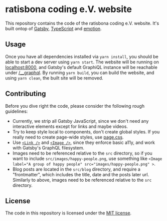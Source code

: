 # ratisbona coding e.V. website

This repository contains the code of the ratisbona coding e.V. website. It's built ontop of [Gatsby](https://gatsbyjs.org), [TypeScript](https://typescriptlang.org) and [emotion](https://emotion.sh/).

## Usage

Once you have all dependencies installed via `yarn install`, you should be able to start a dev server using `yarn start`. The website will be running on [localhost:8000](http://localhost:8000), and Gatsby's default GraphiQL instance will be reachable under [/__graphql](http://localhost:8000/__graphql). By running `yarn build`, you can build the website, and using `yarn clean`, the built site will be removed.

## Contributing

Before you dive right the code, please consider the following rough guidelines:

- Currently, we strip all Gatsby JavaScript, since we don't need any interactive elements except for links and maybe videos.
- Try to keep style local to components, don't create global styles. If you really need to create page-wide styles, use [page.css](src/components/page.css).
- Use [`<Link />`](src/components/link.tsx) and [`<Image />`](src/components/image.tsx), since they enforce basic a11y, and work with Gatsby's GraphQL filesystem.
- Images need to be referenced relative to the `src` directory, so if you want to include `src/images/happy-people.png`, use something like `<Image label="A group of happy people" src="images/happy-people.png" >`.
- Blog posts are located in the `src/blog` directory, and require a "frontmatter", which includes the title, date and the posts later url. Similarly to above, images need to be referenced relative to the `src` directory.

## License

The code in this repository is licensed under the [MIT license](LICENSE).
